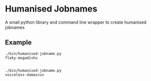 # Humanised Jobnames

A small python library and command line wrapper to create humanised jobnames

## Example

    ./bin/humanised-jobname.py 
    flaky-mogadishu


    ./bin/humanised-jobname.py 
    voiceless-damascus


